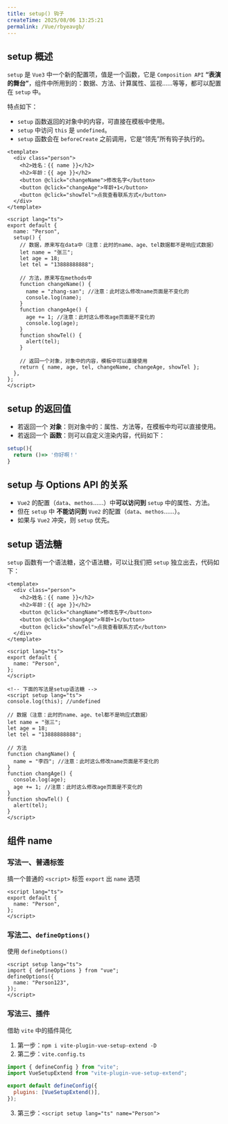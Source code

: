 ```yaml
---
title: setup() 钩子
createTime: 2025/08/06 13:25:21
permalink: /Vue/rbyeavgb/
---
```


## setup 概述

`setup` 是 `Vue3` 中一个新的配置项，值是一个函数，它是 `Composition API` **“表演的舞台”**，组件中所用到的：数据、方法、计算属性、监视......等等，都可以配置在 `setup` 中。

特点如下：

- `setup` 函数返回的对象中的内容，可直接在模板中使用。
- `setup` 中访问 `this` 是 `undefined`。
- `setup` 函数会在 `beforeCreate` 之前调用，它是“领先”所有钩子执行的。

```vue
<template>
  <div class="person">
    <h2>姓名：{{ name }}</h2>
    <h2>年龄：{{ age }}</h2>
    <button @click="changeName">修改名字</button>
    <button @click="changeAge">年龄+1</button>
    <button @click="showTel">点我查看联系方式</button>
  </div>
</template>

<script lang="ts">
export default {
  name: "Person",
  setup() {
    // 数据，原来写在data中（注意：此时的name、age、tel数据都不是响应式数据）
    let name = "张三";
    let age = 18;
    let tel = "13888888888";

    // 方法，原来写在methods中
    function changeName() {
      name = "zhang-san"; //注意：此时这么修改name页面是不变化的
      console.log(name);
    }
    function changeAge() {
      age += 1; //注意：此时这么修改age页面是不变化的
      console.log(age);
    }
    function showTel() {
      alert(tel);
    }

    // 返回一个对象，对象中的内容，模板中可以直接使用
    return { name, age, tel, changeName, changeAge, showTel };
  },
};
</script>
```

## setup 的返回值

- 若返回一个 **对象**：则对象中的：属性、方法等，在模板中均可以直接使用。
- 若返回一个 **函数**：则可以自定义渲染内容，代码如下：

```jsx
setup(){
  return ()=> '你好啊！'
}
```

## setup 与 Options API 的关系

- `Vue2` 的配置（`data`、`methos`......）中**可以访问到** `setup` 中的属性、方法。
- 但在 `setup` 中 **不能访问到** `Vue2` 的配置（`data`、`methos`......）。
- 如果与 `Vue2` 冲突，则 `setup` 优先。

## setup 语法糖

`setup` 函数有一个语法糖，这个语法糖，可以让我们把 `setup` 独立出去，代码如下：

```vue
<template>
  <div class="person">
    <h2>姓名：{{ name }}</h2>
    <h2>年龄：{{ age }}</h2>
    <button @click="changName">修改名字</button>
    <button @click="changAge">年龄+1</button>
    <button @click="showTel">点我查看联系方式</button>
  </div>
</template>

<script lang="ts">
export default {
  name: "Person",
};
</script>

<!-- 下面的写法是setup语法糖 -->
<script setup lang="ts">
console.log(this); //undefined

// 数据（注意：此时的name、age、tel都不是响应式数据）
let name = "张三";
let age = 18;
let tel = "13888888888";

// 方法
function changName() {
  name = "李四"; //注意：此时这么修改name页面是不变化的
}
function changAge() {
  console.log(age);
  age += 1; //注意：此时这么修改age页面是不变化的
}
function showTel() {
  alert(tel);
}
</script>
```

## 组件 name

### 写法一、普通标签

搞一个普通的 `<script>` 标签 `export` 出 `name` 选项

```vue
<script lang="ts">
export default {
  name: "Person",
};
</script>
```

### 写法二、`defineOptions()`

使用 `defineOptions()`

```vue
<script setup lang="ts">
import { defineOptions } from "vue";
defineOptions({
  name: "Person123",
});
</script>
```

### 写法三、插件

借助 `vite` 中的插件简化

1. 第一步：`npm i vite-plugin-vue-setup-extend -D`
2. 第二步：`vite.config.ts`

```js
import { defineConfig } from "vite";
import VueSetupExtend from "vite-plugin-vue-setup-extend";

export default defineConfig({
  plugins: [VueSetupExtend()],
});
```

3. 第三步：`<script setup lang="ts" name="Person">`
